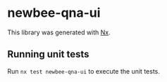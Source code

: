 # newbee-qna-ui

This library was generated with [Nx](https://nx.dev).

## Running unit tests

Run `nx test newbee-qna-ui` to execute the unit tests.

